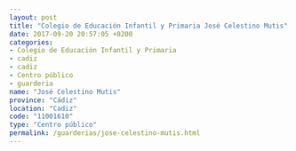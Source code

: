 ```yaml
---
layout: post
title: "Colegio de Educación Infantil y Primaria José Celestino Mutis"
date: 2017-09-20 20:57:05 +0200
categories:
- Colegio de Educación Infantil y Primaria
- cadiz
- cadiz
- Centro público
- guarderia
name: "José Celestino Mutis"
province: "Cádiz"
location: "Cadiz"
code: "11001610"
type: "Centro público"
permalink: /guarderias/jose-celestino-mutis.html
---
```


